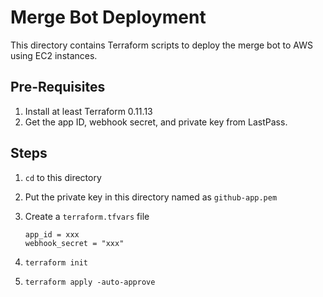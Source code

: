 # Merge Bot Deployment

This directory contains Terraform scripts to deploy the merge bot to AWS using
EC2 instances.

## Pre-Requisites

1. Install at least Terraform 0.11.13
1. Get the app ID, webhook secret, and private key from LastPass.

## Steps

1. `cd` to this directory
1. Put the private key in this directory named as `github-app.pem`
1. Create a `terraform.tfvars` file

    ```
    app_id = xxx
    webhook_secret = "xxx"
    ```

1. `terraform init`
1. `terraform apply -auto-approve`
